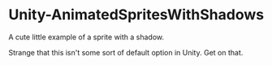 # Unity-AnimatedSpritesWithShadows
A cute little example of a sprite with a shadow.

Strange that this isn't some sort of default option in Unity. Get on that.
